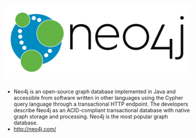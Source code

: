 ![Neo4j =300x100](/assets/logo_neo4j.png)
=======

* Neo4j is an open-source graph database implemented in Java and accessible from software written in other languages using the Cypher query language through a transactional HTTP endpoint. The developers describe Neo4j as an ACID-compliant transactional database with native graph storage and processing. Neo4j is the most popular graph database.
* http://neo4j.com/

